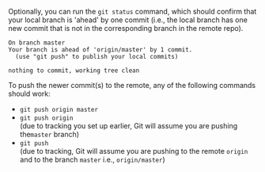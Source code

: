 Optionally, you can run the `git status` command, which should confirm that your local branch is 'ahead' by one commit (i.e., the local branch has one new commit that is not in the corresponding branch in the remote repo).

```bash{.no-line-numbers, highlight-lines="2"}
On branch master
Your branch is ahead of 'origin/master' by 1 commit.
  (use "git push" to publish your local commits)

nothing to commit, working tree clean
```

To push the newer commit(s) to the remote, any of the following commands should work:

* `git push origin master`
* `git push origin`<br>
  (due to tracking you set up earlier, Git will assume you are pushing the`master` branch)
* `git push`<br>
  (due to tracking, Git will assume you are pushing to the remote `origin` and to the branch `master` i.e., `origin/master`)

